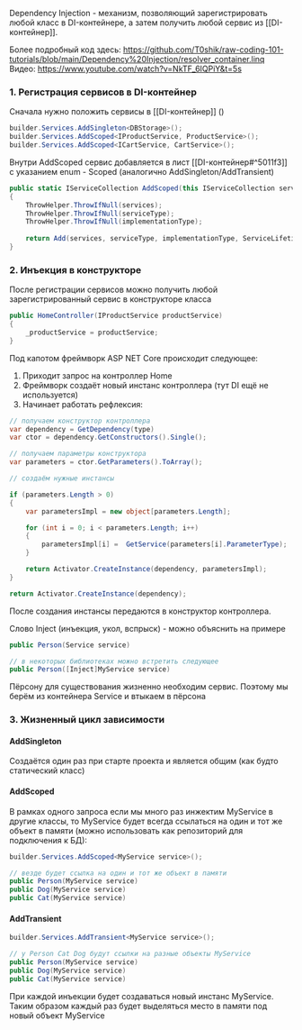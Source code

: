 Dependency Injection - механизм, позволяющий зарегистрировать любой класс в DI-контейнере, а затем получить любой сервис из [[DI-контейнер]].

Более подробный код здесь: https://github.com/T0shik/raw-coding-101-tutorials/blob/main/Dependency%20Injection/resolver_container.linq
Видео: https://www.youtube.com/watch?v=NkTF_6IQPiY&t=5s

###  1. Регистрация сервисов в DI-контейнер

Cначала нужно положить сервисы в [[DI-контейнер]] ()

```csharp
builder.Services.AddSingleton<DBStorage>();  
builder.Services.AddScoped<IProductService, ProductService>();  
builder.Services.AddScoped<ICartService, CartService>();
```

Внутри AddScoped сервис добавляется в лист [[DI-контейнер#^5011f3]] с указанием enum - Scoped (аналогично AddSingleton/AddTransient)
```csharp
public static IServiceCollection AddScoped(this IServiceCollection services, Type serviceType, Type implementationType)  
{  
	ThrowHelper.ThrowIfNull(services);  
	ThrowHelper.ThrowIfNull(serviceType);  
	ThrowHelper.ThrowIfNull(implementationType);  
	  
	return Add(services, serviceType, implementationType, ServiceLifetime.Scoped);  
}
```

### 2. Инъекция в конструкторе

После регистрации сервисов можно получить любой зарегистрированный сервис в конструкторе класса

```csharp
public HomeController(IProductService productService)  
{  
	_productService = productService;  
}
```

Под капотом фреймворк ASP NET Core происходит следующее:
1. Приходит запрос на контроллер Home
2. Фреймворк создаёт новый инстанс контроллера (тут DI ещё не используется)
3. Начинает работать рефлексия:

```csharp
// получаем конструктор контроллера
var dependency = GetDependency(type)
var ctor = dependency.GetConstructors().Single();

// получаем параметры конструктора
var parameters = ctor.GetParameters().ToArray();

// создаём нужные инстансы

if (parameters.Length > 0)
{
	var parametersImpl = new object[parameters.Length];

	for (int i = 0; i < parameters.Length; i++)
	{
		parametersImpl[i] =  GetService(parameters[i].ParameterType);
	}

	return Activator.CreateInstance(dependency, parametersImpl);
}

return Activator.CreateInstance(dependency);
```

После создания инстансы передаются в конструктор контроллера.

Слово Inject (инъекция, укол, вспрыск) - можно объяснить на примере

```csharp
public Person(Service service)

// в некоторых библиотеках можно встретить следующее
public Person([Inject]MyService service)
```
Пёрсону для существования жизненно необходим сервис. Поэтому мы берём из контейнера Service и втыкаем в пёрсона

### 3. Жизненный цикл зависимости

#### AddSingleton
Создаётся один раз при старте проекта и является общим (как будто статический класс)
#### AddScoped
В рамках одного запроса если мы много раз инжектим MyService в другие классы, то MyService будет всегда ссылаться на один и тот же объект в памяти (можно использовать как репозиторий для подключения к БД):
   
```csharp
builder.Services.AddScoped<MyService service>();

// везде будет ссылка на один и тот же объект в памяти
public Person(MyService service)
public Dog(MyService service)
public Cat(MyService service)
```

#### AddTransient
```csharp
builder.Services.AddTransient<MyService service>();

// у Person Cat Dog будут ссылки на разные объекты MyService
public Person(MyService service)
public Dog(MyService service)
public Cat(MyService service)
```
При каждой инъекции будет создаваться новый инстанс MyService. Таким образом каждый раз будет выделяться место в памяти под новый объект MyService